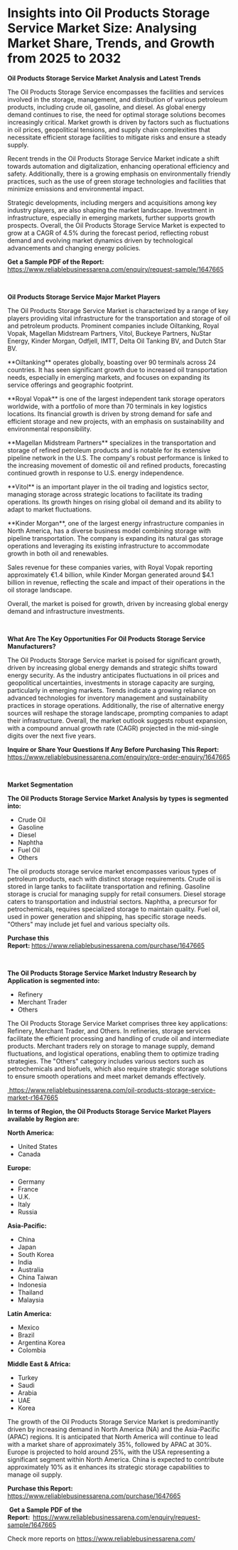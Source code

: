<p><h1>Insights into Oil Products Storage Service Market Size: Analysing Market Share, Trends, and Growth from 2025 to 2032</h1></p><p><strong>Oil Products Storage Service Market Analysis and Latest Trends</strong></p>
<p><p>The Oil Products Storage Service encompasses the facilities and services involved in the storage, management, and distribution of various petroleum products, including crude oil, gasoline, and diesel. As global energy demand continues to rise, the need for optimal storage solutions becomes increasingly critical. Market growth is driven by factors such as fluctuations in oil prices, geopolitical tensions, and supply chain complexities that necessitate efficient storage facilities to mitigate risks and ensure a steady supply.</p><p>Recent trends in the Oil Products Storage Service Market indicate a shift towards automation and digitalization, enhancing operational efficiency and safety. Additionally, there is a growing emphasis on environmentally friendly practices, such as the use of green storage technologies and facilities that minimize emissions and environmental impact.</p><p>Strategic developments, including mergers and acquisitions among key industry players, are also shaping the market landscape. Investment in infrastructure, especially in emerging markets, further supports growth prospects. Overall, the Oil Products Storage Service Market is expected to grow at a CAGR of 4.5% during the forecast period, reflecting robust demand and evolving market dynamics driven by technological advancements and changing energy policies.</p></p>
<p><strong>Get a Sample PDF of the Report:&nbsp;</strong> <a href="https://www.reliablebusinessarena.com/enquiry/request-sample/1647665?utm_campaign=3575&utm_medium=2&utm_source=Github&utm_content=ia&utm_term=29032025&utm_id=oil-products-storage-service">https://www.reliablebusinessarena.com/enquiry/request-sample/1647665</a></p>
<p>&nbsp;</p>
<p><strong>Oil Products Storage Service Major Market Players</strong></p>
<p><p>The Oil Products Storage Service Market is characterized by a range of key players providing vital infrastructure for the transportation and storage of oil and petroleum products. Prominent companies include Oiltanking, Royal Vopak, Magellan Midstream Partners, Vitol, Buckeye Partners, NuStar Energy, Kinder Morgan, Odfjell, IMTT, Delta Oil Tanking BV, and Dutch Star BV.</p><p>**Oiltanking** operates globally, boasting over 90 terminals across 24 countries. It has seen significant growth due to increased oil transportation needs, especially in emerging markets, and focuses on expanding its service offerings and geographic footprint.</p><p>**Royal Vopak** is one of the largest independent tank storage operators worldwide, with a portfolio of more than 70 terminals in key logistics locations. Its financial growth is driven by strong demand for safe and efficient storage and new projects, with an emphasis on sustainability and environmental responsibility.</p><p>**Magellan Midstream Partners** specializes in the transportation and storage of refined petroleum products and is notable for its extensive pipeline network in the U.S. The company's robust performance is linked to the increasing movement of domestic oil and refined products, forecasting continued growth in response to U.S. energy independence.</p><p>**Vitol** is an important player in the oil trading and logistics sector, managing storage across strategic locations to facilitate its trading operations. Its growth hinges on rising global oil demand and its ability to adapt to market fluctuations.</p><p>**Kinder Morgan**, one of the largest energy infrastructure companies in North America, has a diverse business model combining storage with pipeline transportation. The company is expanding its natural gas storage operations and leveraging its existing infrastructure to accommodate growth in both oil and renewables.</p><p>Sales revenue for these companies varies, with Royal Vopak reporting approximately €1.4 billion, while Kinder Morgan generated around $4.1 billion in revenue, reflecting the scale and impact of their operations in the oil storage landscape. </p><p>Overall, the market is poised for growth, driven by increasing global energy demand and infrastructure investments.</p></p>
<p>&nbsp;</p>
<p><strong>What Are The Key Opportunities For Oil Products Storage Service Manufacturers?</strong></p>
<p><p>The Oil Products Storage Service market is poised for significant growth, driven by increasing global energy demands and strategic shifts toward energy security. As the industry anticipates fluctuations in oil prices and geopolitical uncertainties, investments in storage capacity are surging, particularly in emerging markets. Trends indicate a growing reliance on advanced technologies for inventory management and sustainability practices in storage operations. Additionally, the rise of alternative energy sources will reshape the storage landscape, prompting companies to adapt their infrastructure. Overall, the market outlook suggests robust expansion, with a compound annual growth rate (CAGR) projected in the mid-single digits over the next five years.</p></p>
<p><strong>Inquire or Share Your Questions If Any Before Purchasing This Report:</strong> <a href="https://www.reliablebusinessarena.com/enquiry/pre-order-enquiry/1647665?utm_campaign=3575&utm_medium=2&utm_source=Github&utm_content=ia&utm_term=29032025&utm_id=oil-products-storage-service">https://www.reliablebusinessarena.com/enquiry/pre-order-enquiry/1647665</a></p>
<p>&nbsp;</p>
<p><strong>Market Segmentation</strong></p>
<p><strong>The Oil Products Storage Service Market Analysis by types is segmented into:</strong></p>
<p><ul><li>Crude Oil</li><li>Gasoline</li><li>Diesel</li><li>Naphtha</li><li>Fuel Oil</li><li>Others</li></ul></p>
<p><p>The oil products storage service market encompasses various types of petroleum products, each with distinct storage requirements. Crude oil is stored in large tanks to facilitate transportation and refining. Gasoline storage is crucial for managing supply for retail consumers. Diesel storage caters to transportation and industrial sectors. Naphtha, a precursor for petrochemicals, requires specialized storage to maintain quality. Fuel oil, used in power generation and shipping, has specific storage needs. "Others" may include jet fuel and various specialty oils.</p></p>
<p><strong>Purchase this Report:&nbsp;</strong><a href="https://www.reliablebusinessarena.com/purchase/1647665?utm_campaign=3575&utm_medium=2&utm_source=Github&utm_content=ia&utm_term=29032025&utm_id=oil-products-storage-service">https://www.reliablebusinessarena.com/purchase/1647665</a></p>
<p>&nbsp;</p>
<p><strong>The Oil Products Storage Service Market Industry Research by Application is segmented into:</strong></p>
<p><ul><li>Refinery</li><li>Merchant Trader</li><li>Others</li></ul></p>
<p><p>The Oil Products Storage Service Market comprises three key applications: Refinery, Merchant Trader, and Others. In refineries, storage services facilitate the efficient processing and handling of crude oil and intermediate products. Merchant traders rely on storage to manage supply, demand fluctuations, and logistical operations, enabling them to optimize trading strategies. The "Others" category includes various sectors such as petrochemicals and biofuels, which also require strategic storage solutions to ensure smooth operations and meet market demands effectively.</p></p>
<p><a href="https://www.reliablebusinessarena.com/oil-products-storage-service-market-r1647665?utm_campaign=3575&utm_medium=2&utm_source=Github&utm_content=ia&utm_term=29032025&utm_id=oil-products-storage-service">&nbsp;https://www.reliablebusinessarena.com/oil-products-storage-service-market-r1647665</a></p>
<p><strong>In terms of Region, the Oil Products Storage Service Market Players available by Region are:</strong></p>
<p>
    <p> <strong> North America: </strong>
        <ul>
            <li>United States</li>
            <li>Canada</li>
        </ul>
        </p> 
    <p> <strong> Europe: </strong>
        <ul>
            <li>Germany</li>
            <li>France</li>
            <li>U.K.</li>
            <li>Italy</li>
            <li>Russia</li>
        </ul>
        </p> 
    <p> <strong> Asia-Pacific: </strong>
        <ul>
            <li>China</li>
            <li>Japan</li>
            <li>South Korea</li>
            <li>India</li>
            <li>Australia</li>
            <li>China Taiwan</li>
            <li>Indonesia</li>
            <li>Thailand</li>
            <li>Malaysia</li>
        </ul>
        </p> 
    <p> <strong> Latin America: </strong>
        <ul>
            <li>Mexico</li>
            <li>Brazil</li>
            <li>Argentina Korea</li>
            <li>Colombia</li>
        </ul>
        </p> 
    <p> <strong> Middle East & Africa: </strong>
        <ul>
            <li>Turkey</li>
            <li>Saudi</li>
            <li>Arabia</li>
            <li>UAE</li>
            <li>Korea</li>
        </ul>
    </p>
    </p>
<p><p>The growth of the Oil Products Storage Service Market is predominantly driven by increasing demand in North America (NA) and the Asia-Pacific (APAC) regions. It is anticipated that North America will continue to lead with a market share of approximately 35%, followed by APAC at 30%. Europe is projected to hold around 25%, with the USA representing a significant segment within North America. China is expected to contribute approximately 10% as it enhances its strategic storage capabilities to manage oil supply.</p></p>
<p><strong>Purchase this Report: </strong><a href="https://www.reliablebusinessarena.com/purchase/1647665?utm_campaign=3575&utm_medium=2&utm_source=Github&utm_content=ia&utm_term=29032025&utm_id=oil-products-storage-service">https://www.reliablebusinessarena.com/purchase/1647665</a></p>
<p>&nbsp;<strong>Get a Sample PDF of the Report:&nbsp;&nbsp;</strong><a href="https://www.reliablebusinessarena.com/enquiry/request-sample/1647665?utm_campaign=3575&utm_medium=2&utm_source=Github&utm_content=ia&utm_term=29032025&utm_id=oil-products-storage-service">https://www.reliablebusinessarena.com/enquiry/request-sample/1647665</a></p>
<p><strong></strong></p>
<p>Check more reports on <a href="https://www.reliablebusinessarena.com/?utm_campaign=3575&utm_medium=2&utm_source=Github&utm_content=ia&utm_term=29032025&utm_id=oil-products-storage-service">https://www.reliablebusinessarena.com/</a></p>
